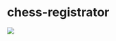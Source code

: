 # chess-registrator
![](https://github.com/maciejGolebio/chess-registrator/blob/master/photos/stanowisko_1.jpg)
